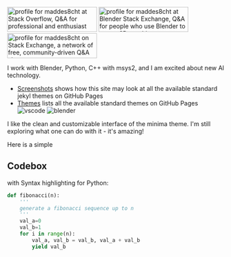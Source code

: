 <a href="https://stackoverflow.com/users/20124484/maddes8cht"><img src="https://stackoverflow.com/users/flair/20124484.png" width="208" height="58" alt="profile for maddes8cht at Stack Overflow, Q&amp;A for professional and enthusiast programmers" title="profile for maddes8cht at Stack Overflow, Q&amp;A for professional and enthusiast programmers"></a>
<a href="https://blender.stackexchange.com/users/156877/maddes8cht"><img src="https://blender.stackexchange.com/users/flair/156877.png" width="208" height="58" alt="profile for maddes8cht at Blender Stack Exchange, Q&amp;A for people who use Blender to create 3D graphics, animations, or games" title="profile for maddes8cht at Blender Stack Exchange, Q&amp;A for people who use Blender to create 3D graphics, animations, or games"></a>
<a href="https://stackexchange.com/users/26485911"><img src="https://stackexchange.com/users/flair/26485911.png" width="208" height="58" alt="profile for maddes8cht on Stack Exchange, a network of free, community-driven Q&amp;A sites" title="profile for maddes8cht on Stack Exchange, a network of free, community-driven Q&amp;A sites"></a>

I work with Blender, Python, C++ with msys2, and I am excited about new AI technology.
* [Screenshots](Screenshots.md) shows how this site may look at all the available standard jekyl themes on GitHub Pages
* [Themes](Themes.md) lists all the available standard themes on GitHub Pages
![vscode](https://source.unsplash.com/800x90/?vscode)
![blender](https://source.unsplash.com/800x110/?blender3d)

I like the clean and customizable interface of the minima theme. I'm still exploring what one can do with it - it's amazing!

Here is a simple 
## Codebox
with Syntax highlighting for Python:
```python
def fibonacci(n):
    '''
    generate a fibonacci sequence up to n
    '''
    val_a=0
    val_b=1
    for i in range(n):
        val_a, val_b = val_b, val_a + val_b
        yield val_b
```
